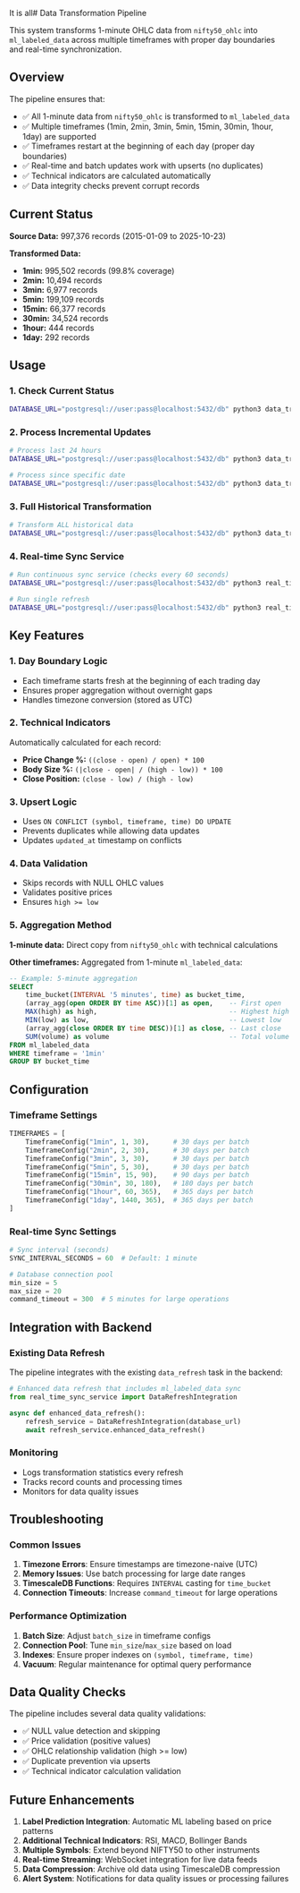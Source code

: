 It is all# Data Transformation Pipeline

This system transforms 1-minute OHLC data from `nifty50_ohlc` into `ml_labeled_data` across multiple timeframes with proper day boundaries and real-time synchronization.

## Overview

The pipeline ensures that:
- ✅ All 1-minute data from `nifty50_ohlc` is transformed to `ml_labeled_data`
- ✅ Multiple timeframes (1min, 2min, 3min, 5min, 15min, 30min, 1hour, 1day) are supported
- ✅ Timeframes restart at the beginning of each day (proper day boundaries)
- ✅ Real-time and batch updates work with upserts (no duplicates)
- ✅ Technical indicators are calculated automatically
- ✅ Data integrity checks prevent corrupt records

## Current Status

**Source Data:** 997,376 records (2015-01-09 to 2025-10-23)

**Transformed Data:**
- **1min:** 995,502 records (99.8% coverage)
- **2min:** 10,494 records 
- **3min:** 6,977 records
- **5min:** 199,109 records
- **15min:** 66,377 records  
- **30min:** 34,524 records
- **1hour:** 444 records
- **1day:** 292 records

## Usage

### 1. Check Current Status
```bash
DATABASE_URL="postgresql://user:pass@localhost:5432/db" python3 data_transformation_pipeline.py stats
```

### 2. Process Incremental Updates
```bash
# Process last 24 hours
DATABASE_URL="postgresql://user:pass@localhost:5432/db" python3 data_transformation_pipeline.py incremental

# Process since specific date
DATABASE_URL="postgresql://user:pass@localhost:5432/db" python3 data_transformation_pipeline.py since:2025-10-01
```

### 3. Full Historical Transformation
```bash
# Transform ALL historical data
DATABASE_URL="postgresql://user:pass@localhost:5432/db" python3 data_transformation_pipeline.py full
```

### 4. Real-time Sync Service
```bash
# Run continuous sync service (checks every 60 seconds)
DATABASE_URL="postgresql://user:pass@localhost:5432/db" python3 real_time_sync_service.py

# Run single refresh
DATABASE_URL="postgresql://user:pass@localhost:5432/db" python3 real_time_sync_service.py refresh
```

## Key Features

### 1. Day Boundary Logic
- Each timeframe starts fresh at the beginning of each trading day
- Ensures proper aggregation without overnight gaps
- Handles timezone conversion (stored as UTC)

### 2. Technical Indicators
Automatically calculated for each record:
- **Price Change %:** `((close - open) / open) * 100`
- **Body Size %:** `(|close - open| / (high - low)) * 100`
- **Close Position:** `(close - low) / (high - low)`

### 3. Upsert Logic
- Uses `ON CONFLICT (symbol, timeframe, time) DO UPDATE`
- Prevents duplicates while allowing data updates
- Updates `updated_at` timestamp on conflicts

### 4. Data Validation
- Skips records with NULL OHLC values
- Validates positive prices
- Ensures `high >= low`

### 5. Aggregation Method

**1-minute data:** Direct copy from `nifty50_ohlc` with technical calculations

**Other timeframes:** Aggregated from 1-minute `ml_labeled_data`:
```sql
-- Example: 5-minute aggregation
SELECT 
    time_bucket(INTERVAL '5 minutes', time) as bucket_time,
    (array_agg(open ORDER BY time ASC))[1] as open,    -- First open
    MAX(high) as high,                                 -- Highest high
    MIN(low) as low,                                   -- Lowest low
    (array_agg(close ORDER BY time DESC))[1] as close, -- Last close
    SUM(volume) as volume                              -- Total volume
FROM ml_labeled_data
WHERE timeframe = '1min'
GROUP BY bucket_time
```

## Configuration

### Timeframe Settings
```python
TIMEFRAMES = [
    TimeframeConfig("1min", 1, 30),      # 30 days per batch
    TimeframeConfig("2min", 2, 30),      # 30 days per batch  
    TimeframeConfig("3min", 3, 30),      # 30 days per batch
    TimeframeConfig("5min", 5, 30),      # 30 days per batch
    TimeframeConfig("15min", 15, 90),    # 90 days per batch
    TimeframeConfig("30min", 30, 180),   # 180 days per batch
    TimeframeConfig("1hour", 60, 365),   # 365 days per batch
    TimeframeConfig("1day", 1440, 365),  # 365 days per batch
]
```

### Real-time Sync Settings
```python
# Sync interval (seconds)
SYNC_INTERVAL_SECONDS = 60  # Default: 1 minute

# Database connection pool
min_size = 5
max_size = 20
command_timeout = 300  # 5 minutes for large operations
```

## Integration with Backend

### Existing Data Refresh
The pipeline integrates with the existing `data_refresh` task in the backend:

```python
# Enhanced data refresh that includes ml_labeled_data sync
from real_time_sync_service import DataRefreshIntegration

async def enhanced_data_refresh():
    refresh_service = DataRefreshIntegration(database_url)
    await refresh_service.enhanced_data_refresh()
```

### Monitoring
- Logs transformation statistics every refresh
- Tracks record counts and processing times
- Monitors for data quality issues

## Troubleshooting

### Common Issues

1. **Timezone Errors**: Ensure timestamps are timezone-naive (UTC)
2. **Memory Issues**: Use batch processing for large date ranges
3. **TimescaleDB Functions**: Requires `INTERVAL` casting for `time_bucket`
4. **Connection Timeouts**: Increase `command_timeout` for large operations

### Performance Optimization

1. **Batch Size**: Adjust `batch_size` in timeframe configs
2. **Connection Pool**: Tune `min_size`/`max_size` based on load
3. **Indexes**: Ensure proper indexes on `(symbol, timeframe, time)`
4. **Vacuum**: Regular maintenance for optimal query performance

## Data Quality Checks

The pipeline includes several data quality validations:

- ✅ NULL value detection and skipping
- ✅ Price validation (positive values)
- ✅ OHLC relationship validation (high >= low)
- ✅ Duplicate prevention via upserts
- ✅ Technical indicator calculation validation

## Future Enhancements

1. **Label Prediction Integration**: Automatic ML labeling based on price patterns
2. **Additional Technical Indicators**: RSI, MACD, Bollinger Bands
3. **Multiple Symbols**: Extend beyond NIFTY50 to other instruments
4. **Real-time Streaming**: WebSocket integration for live data feeds
5. **Data Compression**: Archive old data using TimescaleDB compression
6. **Alert System**: Notifications for data quality issues or processing failures